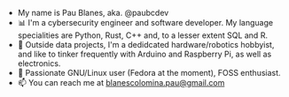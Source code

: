 - My name is Pau Blanes, aka. @paubcdev
- 📊 I'm a cybersecurity engineer and software developer. My language specialities are Python, Rust, C++ and, to a lesser extent SQL and R.
- 🤖 Outside data projects, I'm a dedidcated hardware/robotics hobbyist, and like to tinker frequently with Arduino and Raspberry Pi, as well as electronics.
- 🐧 Passionate GNU/Linux user (Fedora at the moment), FOSS enthusiast.
- 📫 You can reach me at blanescolomina.pau@gmail.com

<!---
paubcdev/paubcdev is a ✨ special ✨ repository because its `README.md` (this file) appears on your GitHub profile.
You can click the Preview link to take a look at your changes.
--->
